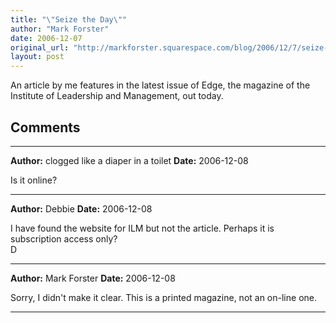 ```yaml
---
title: "\"Seize the Day\""
author: "Mark Forster"
date: 2006-12-07
original_url: "http://markforster.squarespace.com/blog/2006/12/7/seize-the-day.html"
layout: post
---
```


An article by me features in the latest issue of Edge, the magazine of the Institute of Leadership and Management, out today.


## Comments

---

**Author:** clogged like a diaper in a toilet
**Date:** 2006-12-08

Is it online?

---

**Author:** Debbie
**Date:** 2006-12-08

I have found the website for ILM but not the article. Perhaps it is subscription access only?  
D

---

**Author:** Mark Forster
**Date:** 2006-12-08

Sorry, I didn't make it clear. This is a printed magazine, not an on-line one.

---
